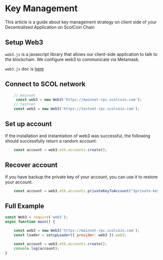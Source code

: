# Key Management

This article is a guide about key management strategy on client side of your Decentralised Application on ScolCoin Chain

## Setup Web3

`web3.js` is a javascript library that allows our client-side application to talk to the blockchain. We configure web3 to communicate via Metamask.

`web3.js` doc is [here](https://web3js.readthedocs.io/en/v1.2.2/getting-started.html#adding-web3-js)

## Connect to SCOL network

```javascript
    // mainnet 
     const web3 = new Web3('https://mainnet-rpc.scolcoin.com');
    // testnet
	const web3 = new Web3('https://testnet-rpc.scolcoin.com');
```

## Set up account
If the installation and instantiation of web3 was successful, the following should successfully return a random account:
```javascript
    const account = web3.eth.accounts.create();
```

## Recover account

If you have backup the private key of your account, you can use it to restore your account.
```javascript
	const account = web3.eth.accounts.privateKeyToAccount("$private-key")
```

## Full Example
```javascript
const Web3 = require('web3');
async function main() {

	const web3 = new Web3('https://mainnet-rpc.scolcoin.com');
    const loader = setupLoader({ provider: web3 }).web3;

    const account = web3.eth.accounts.create();
    console.log(account);
}
```